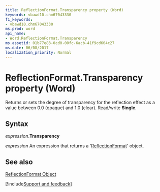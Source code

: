 ```yaml
---
title: ReflectionFormat.Transparency property (Word)
keywords: vbawd10.chm67043330
f1_keywords:
- vbawd10.chm67043330
ms.prod: word
api_name:
- Word.ReflectionFormat.Transparency
ms.assetid: 01b77e83-0cd0-00fc-6acb-41f9cd604c27
ms.date: 06/08/2017
localization_priority: Normal
---
```



# ReflectionFormat.Transparency property (Word)

Returns or sets the degree of transparency for the reflection effect as a value between 0.0 (opaque) and 1.0 (clear). Read/write  **Single**.


## Syntax

_expression_.**Transparency**

 _expression_ An expression that returns a '[ReflectionFormat](Word.ReflectionFormat.md)' object.


## See also


[ReflectionFormat Object](Word.ReflectionFormat.md)

[!include[Support and feedback](~/includes/feedback-boilerplate.md)]